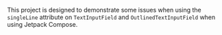 This project is designed to demonstrate some issues when using the `singleLine` attribute on
`TextInputField` and `OutlinedTextInputField` when using Jetpack Compose.
